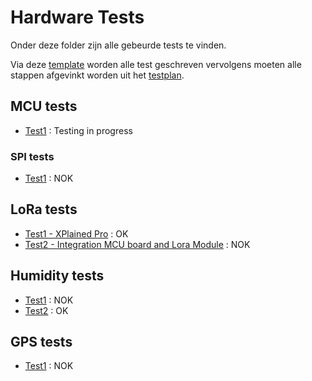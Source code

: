 # Hardware Tests

Onder deze folder zijn alle gebeurde tests te vinden.

Via deze [template](testrapport.md) worden alle test geschreven vervolgens moeten alle stappen afgevinkt worden uit het [testplan](testplan.md).

## MCU tests
- [Test1](mcu/mcutest1.md) : Testing in progress

### SPI tests
- [Test1](mcu/spitest1.md) : NOK

## LoRa tests
- [Test1 - XPlained Pro](lora/loratest1.md) : OK
- [Test2 - Integration MCU board and Lora Module](lora/loratest2.md) : NOK

## Humidity tests
- [Test1](humidity/humiditytest1.md) : NOK
- [Test2](humidity/humiditytest2.md) : OK

## GPS tests
- [Test1](gps/gpstest1.md) : NOK
